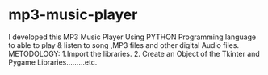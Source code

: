 # mp3-music-player
I developed this MP3 Music Player Using PYTHON Programming language to able to play &amp; listen to song ,MP3 files and other digital Audio files. METODOLOGY: 1.Import the libraries. 2. Create an Object of the Tkinter and Pygame Libraries.........etc.
